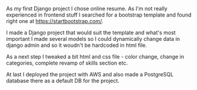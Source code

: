 As my first Django project I chose online resume. As I'm not really experienced in frontend stuff I searched for a bootstrap template and found right one at https://startbootstrap.com/.

I made a Django project that would suit the template and what's most important I made several models so I could dynamically change data in django admin and so it woudn't be hardcoded in html file.

As a next step I tweaked a bit html and css file - color change, change in categories, complete revamp of skills section etc.

At last I deployed the project with AWS and also made a PostgreSQL database there as a default DB for the project.

